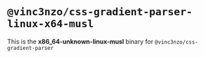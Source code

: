 # `@vinc3nzo/css-gradient-parser-linux-x64-musl`

This is the **x86_64-unknown-linux-musl** binary for `@vinc3nzo/css-gradient-parser`
